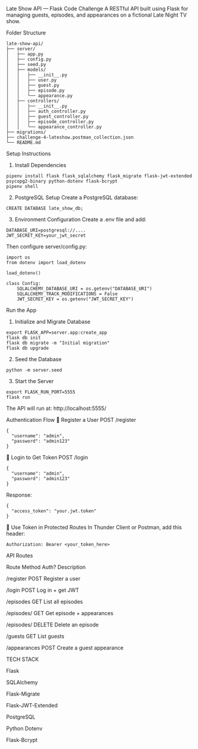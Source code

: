 Late Show API — Flask Code Challenge
A RESTful API built using Flask for managing guests, episodes, and appearances on a fictional Late Night TV show.

Folder Structure
````
late-show-api/
├── server/
│   ├── app.py
│   ├── config.py
│   ├── seed.py
│   ├── models/
│   │   ├── __init__.py
│   │   ├── user.py
│   │   ├── guest.py
│   │   ├── episode.py
│   │   └── appearance.py
│   ├── controllers/
│   │   ├── __init__.py
│   │   ├── auth_controller.py
│   │   ├── guest_controller.py
│   │   ├── episode_controller.py
│   │   └── appearance_controller.py
├── migrations/
├── challenge-4-lateshow.postman_collection.json
└── README.md
````
Setup Instructions
1. Install Dependencies
````
pipenv install flask flask_sqlalchemy flask_migrate flask-jwt-extended psycopg2-binary python-dotenv flask-bcrypt
pipenv shell
````
2. PostgreSQL Setup
Create a PostgreSQL database:
````
CREATE DATABASE late_show_db;
````
3. Environment Configuration
Create a .env file and add:
````
DATABASE_URI=postgresql://....
JWT_SECRET_KEY=your_jwt_secret
````
Then configure server/config.py:

````
import os
from dotenv import load_dotenv

load_dotenv()

class Config:
    SQLALCHEMY_DATABASE_URI = os.getenv("DATABASE_URI")
    SQLALCHEMY_TRACK_MODIFICATIONS = False
    JWT_SECRET_KEY = os.getenv("JWT_SECRET_KEY")
````

Run the App
1. Initialize and Migrate Database
````
export FLASK_APP=server.app:create_app
flask db init
flask db migrate -m "Initial migration"
flask db upgrade
````
2. Seed the Database
````
python -m server.seed
````
3. Start the Server
````
export FLASK_RUN_PORT=5555
flask run
````
The API will run at: http://localhost:5555/


Authentication Flow
🔸 Register a User
POST /register

````
{
  "username": "admin",
  "password": "admin123"
}
````
🔸 Login to Get Token
POST /login
````
{
  "username": "admin",
  "password": "admin123"
}
````
Response:
````
{
  "access_token": "your.jwt.token"
}
````
🔸 Use Token in Protected Routes
In Thunder Client or Postman, add this header:

````
Authorization: Bearer <your_token_here>
````
API Routes

Route	Method	Auth?	Description

/register	POST	Register a user	

/login	POST	Log in + get JWT	

/episodes	GET	List all episodes	

/episodes/<id>	GET	Get episode + appearances

/episodes/<id>	DELETE	Delete an episode	

/guests	GET	List guests	

/appearances	POST	Create a guest appearance


TECH STACK

Flask

SQLAlchemy

Flask-Migrate

Flask-JWT-Extended

PostgreSQL

Python Dotenv

Flask-Bcrypt
